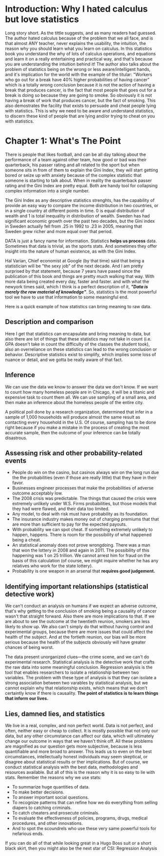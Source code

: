 # Introduction: Why I hated calculus but love statistics
Long story short. As the tittle suggests, and as many readers had guessed. The author hated calculus because of the problem that we all face, and is that almost ANY teacher, never explains the usability, the intuition, the reason why you should learn what you learn on calculus. In this statistics book you understand the why of lots of calculus operations, and equations and learn it on a really entertaining and practical way, and that's because you are understanding the intuition behind it! The author also talks about the problem of statistics being on the wrong or less aware/intelligent hands, and it's implication for the world with the example of the titular: "Workers who go out for a break have 40% higher probabilities of having cancer" which is a totally wrong conclusion because it is not the action of having a break that produces cancer, is the fact that most people that goes out for a break is doing so because they are going to smoke. So obviously it is not having a break of work that produces cancer, but the fact of smoking. This also demostrates the facility that exists to persuade and cheat people lying with statistics. This is why we need to be aware and understand statistics, to discern these kind of people that are lying and/or trying to cheat on you with statistics.

# Chapter 1: What's The Point
There is people that likes football, and can be all day talking about the performance of a team against other team, how good or bad was their quarterback, his passer rating and all related to the sport but when someone sits in from of them to explain the Gini Index, they will start getting bored or seize up with anxiety because of the complex statistic that someone is starting to talk about. When in reality the quarterback passer rating and the Gini Index are pretty equal. Both are handy tool for collapsing complex information into a single number. 

The Gini Index as any descriptive statistics strenghts, has the capability of provide an easy way to compare the income distribution in two countries, or in a single country at different points in time. 0 is equal distribution of wealth and 1 is total inequality in distribution of wealth. Sweden	has	had	significant	economic	growth over	the	past	two	decades,	but	the	Gini	index	in	Sweden	actually fell	from	.25	in 1992	to	.23	in	2005,	meaning	that	Sweden	grew	richer	and	more	equal	over	that period.

DATA is just a fancy name for information. Statistics **helps us process** data. Sometimes that data is trivial, as the sports stats. And sometimes they offer insight into the nature of human existence, as with the Gini Index.

Hal Varian, Chief economist at Google (by that time) said that being a statistician will be "the sexy job" of the next decade. And I am pretty surprised by that statement, because 7 years have pased since the publication of this book and things are pretty much walking that way. With more data being created every day, faster and faster. and with what the newyork times said, which I think is a perfect description of it, **_"Data is merely the raw material of knowledge"_**. So, statistics is the most powerful tool we have to use that information to some meaningful end.

Here is a quick example of how statistics can bring meaning to raw data.

## Description and comparison
Here I get that statistics can encapsulate and bring meaning to data, but also there are lot of things that these statistics may not take in count (i.e. GPA doesn't take in count the difficulty of the classes the student took), also an overreliance on these statistics can lead to the wrong conclusion or behavior. Descriptive statistics exist to simplify, which implies some loss of nuance or detail, and we gotta be really aware of that fact.

## Inference
We can use the data we know to answer the data we don't know. If we want to count how many homeless people are in Chicago, it will be a titanic and expensive task to count them all. We can use sampling of a small area, and then make an inference about the homeless people of the entire city. 

A political poll done by a research organization, determined that infer in a sample of 1,000 households will produce almost the same result as contacting every household in the U.S. Of course, sampling has to be done right because if you make a mistake in the process of creating the most accurate sample, then the outcome of your inference can be totally disastrous. 

## Assessing risk and other probability-related events
- People do win on the casino, but casinos always win on the long run due the the probabilities (even if those are really little) that they have in their favor. 
- Businesses engineer processes that make the probabilities of adverse outcome acceptably low.
- The 2008 crisis was predictable. The things that caused the crisis were extremely unlikely under W.S. Firms probabilities, but those models that they had were flawed, and their data too limited.
- Any model, to deal with risk must have probability as its foundation.
- The insurance industry makes money out of charging premiums that that are more than sufficient to pay for the expected payouts.
- With probability we can spot cheat. If something extremely unlikely to happen, happens. There is room for the possibility of what happened being a cheat.
- An statistical anomaly does not prove wrongdoing. There was a man that won the lottery in 2008 and again in 2011. The possibility of this happening was 1 on 25 trillion. We cannot arrest him for fraud on the basis of this calculation (of course, we might inquire whether he has any relatives who work for the state lottery). 
- Probability is one weapon in an arsenal that **requires good judgement.**

## Identifying important relationships (statistical detective work)
We can't conduct an analysis on humans if we expect an adverse outcome, that's why getting to the conclusion of smoking being a causality of cancer wasn't that straight forward. Also there are more implications to that. If we are about to see the outcome at the twentieth reunion, smokers are less likely to show up. We also can't simply do that without having control and experimental groups, because there are more issues that could affect the health of the subject. And at the fortieth reunion, our bias will be more serious because the health of the subjects obviously will have greater chances of being worst.

The data present unorganized clues—the crime scene, and we can't do experimental research. Statistical analysis is the detective work that crafts the raw data into some meaningful conclusion. Regression analysis is the tool that enables researchers to isolate a relationship between two variables. The problem with these type of analysis is that they can isolate a strong association between two varables by statistical analysis, but we cannot explain why that relationship exists, which means that we don't certaintly know if there is causality. **The point of statistics is to learn things that inform our lives.**

## Lies, damned lies, and statistics
We live in a real, complex, and non perfect world. Data is not perfect, and often, neither easy or cheap to collect. It is mostly possible that not only our data, but any other circumstance can affect our data, which will ultimately change our outcome in ways that we haven't think off. All these problems are magnified as our question gets more subjective, because is less quantifiable and more broad to answer. This leads us to even on the best circumstances, intellectually honest individuals may seem skeptical, or disagree about statistical results or ther implications. But of course, we conduct statistical analysis with the best data, methodologies and resources available. But all of this is the reason why it is so easy to lie with stats. Remember the reasons why we use stats:
- To summarize huge quantities of data.
- To make better decisions.
- To answer important social questions.
- To recognize patterns that can refine how we do everything from selling
diapers to catching criminals.
- To catch cheaters and prosecute criminals.
- To evaluate the effectiveness of policies, programs, drugs, medical
procedures, and other innovations.
- And to spot the scoundrels who use these very same powerful tools for
nefarious ends.

If you can do all of that while looking great in a Hugo Boss suit or a short
black skirt, then you might also be the next star of CSI: Regression Analysis
